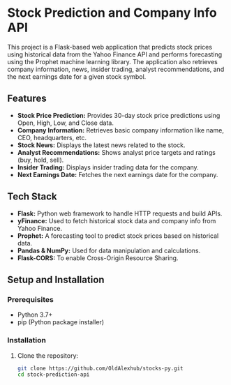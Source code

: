 # Stock Prediction and Company Info API

This project is a Flask-based web application that predicts stock prices using historical data from the Yahoo Finance API and performs forecasting using the Prophet machine learning library. The application also retrieves company information, news, insider trading, analyst recommendations, and the next earnings date for a given stock symbol.

## Features

- **Stock Price Prediction:** Provides 30-day stock price predictions using Open, High, Low, and Close data.
- **Company Information:** Retrieves basic company information like name, CEO, headquarters, etc.
- **Stock News:** Displays the latest news related to the stock.
- **Analyst Recommendations:** Shows analyst price targets and ratings (buy, hold, sell).
- **Insider Trading:** Displays insider trading data for the company.
- **Next Earnings Date:** Fetches the next earnings date for the company.

## Tech Stack

- **Flask:** Python web framework to handle HTTP requests and build APIs.
- **yFinance:** Used to fetch historical stock data and company info from Yahoo Finance.
- **Prophet:** A forecasting tool to predict stock prices based on historical data.
- **Pandas & NumPy:** Used for data manipulation and calculations.
- **Flask-CORS:** To enable Cross-Origin Resource Sharing.

## Setup and Installation

### Prerequisites

- Python 3.7+
- pip (Python package installer)

### Installation

1. Clone the repository:
   ```bash
   git clone https://github.com/OldAlexhub/stocks-py.git
   cd stock-prediction-api
   ```
